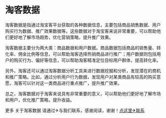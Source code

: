 # 淘客数据

淘客数据是指通过淘宝客平台获取的各种数据信息，主要包括商品销售数据、用户购买行为数据、推广效果数据等。这些数据对于淘宝客来说非常重要，可以帮助他们更好地了解市场趋势，优化营销策略，提升推广效果。

淘客数据主要分为两大类：商品数据和用户数据。商品数据包括商品的销售量、转化率、佣金比例等信息，可以帮助淘客选择热销商品进行推广；用户数据则包括用户的购买行为、偏好等信息，可以帮助淘客精准定位目标用户群体，提高转化率。

另外，淘客还可以通过淘客数据分析工具来进行数据挖掘和分析，发现潜在的商机和推广策略。比如，通过分析用户行为数据，发现用户对某类商品有较高的购买意愿，淘客可以针对这一类商品进行重点推广，提升推广效果。

总之，淘客数据对于淘客来说具有非常重要的意义，可以帮助他们更好地了解市场和用户，优化推广策略，提升收益。

更多 关于淘客数据 请通过✈与我们联系，感谢阅读，谢谢！[点这里✈联系](https://ss.k02.cc)